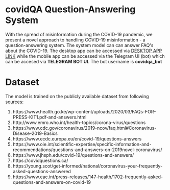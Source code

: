 # covidQA Question-Answering System

With the spread of misinformation during the COVID-19 pandemic, we present a novel approach to handling COVID-19 misinformation - a question-answering system.
The system model can can answer FAQ's about the COVID-19. The desktop app can be accessed via [DESKTOP APP LINK](https://lnv3ogx7y8.execute-api.us-west-2.amazonaws.com/dev) while the mobile app can be accessed via the Telegram UI (bot) which can be accesed via **TELEGRAM BOT UI**. The bot username is **covidqa_bot**
 
 # Dataset
 
 The model is trained on the publicly available dataset from following sources:

 <ol>
 <li>https://www.health.go.ke/wp-content/uploads/2020/03/FAQs-FOR-PRESS-KIT1.pdf-and-answers.html</li>
  <li> http://www.emro.who.int/health-topics/corona-virus/questions</li>
  <li>https://www.cdc.gov/coronavirus/2019-ncov/faq.html#Coronavirus-Disease-2019-Basics</li>
  <li> https://www.ecdc.europa.eu/en/covid-19/questions-answers</li>
  <li>https://www.oie.int/scientific-expertise/specific-information-and-recommendations/questions-and-answers-on-2019novel-coronavirus/</li>
  <li>https://www.jhsph.edu/covid-19/questions-and-answers/</li>
  <li> https://covidquestions.ca/</li>
  <li>https://young.scot/get-informed/national/coronavirus-your-frequently-asked-questions-answered</li>
  <li>https://www.eac.int/press-releases/147-health/1702-frequently-asked-questions-and-answers-on-covid-19</li>
 </ol>
